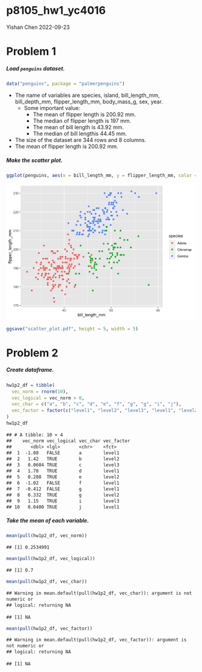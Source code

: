 p8105_hw1_yc4016
================
Yishan Chen
2022-09-23

# Problem 1

##### Load `penguins` dataset.

``` r
data("penguins", package = "palmerpenguins")
```

-   The name of variables are species, island, bill_length_mm,
    bill_depth_mm, flipper_length_mm, body_mass_g, sex, year.
    -   Some important value:
        -   The mean of flipper length is 200.92 mm.
        -   The median of flipper length is 197 mm.
        -   The mean of bill length is 43.92 mm.
        -   The median of bill lengthis 44.45 mm.
-   The size of the dataset are 344 rows and 8 columns.
-   The mean of flipper length is 200.92 mm.

##### Make the scatter plot.

``` r
ggplot(penguins, aes(x = bill_length_mm, y = flipper_length_mm, color = species)) + geom_point()
```

![](p8105_hw1_yc4016_files/figure-gfm/scatter_plot-1.png)<!-- -->

``` r
ggsave("scatter_plot.pdf", height = 5, width = 5)
```

# Problem 2

##### Create dataframe.

``` r
hw1p2_df = tibble(
  vec_norm = rnorm(10),
  vec_logical = vec_norm > 0,
  vec_char = c("a", "b", "c", "d", "e", "f", "g", "g", "i", "j"),
  vec_factor = factor(c("level1", "level2", "level3", "level1", "level2", "level1", "level1", "level2", "level3", "level1"))
)
hw1p2_df
```

    ## # A tibble: 10 × 4
    ##    vec_norm vec_logical vec_char vec_factor
    ##       <dbl> <lgl>       <chr>    <fct>     
    ##  1  -1.08   FALSE       a        level1    
    ##  2   1.42   TRUE        b        level2    
    ##  3   0.0604 TRUE        c        level3    
    ##  4   1.78   TRUE        d        level1    
    ##  5   0.280  TRUE        e        level2    
    ##  6  -1.02   FALSE       f        level1    
    ##  7  -0.412  FALSE       g        level1    
    ##  8   0.332  TRUE        g        level2    
    ##  9   1.15   TRUE        i        level3    
    ## 10   0.0400 TRUE        j        level1

##### Take the mean of each variable.

``` r
mean(pull(hw1p2_df, vec_norm))
```

    ## [1] 0.2534991

``` r
mean(pull(hw1p2_df, vec_logical))
```

    ## [1] 0.7

``` r
mean(pull(hw1p2_df, vec_char))
```

    ## Warning in mean.default(pull(hw1p2_df, vec_char)): argument is not numeric or
    ## logical: returning NA

    ## [1] NA

``` r
mean(pull(hw1p2_df, vec_factor))
```

    ## Warning in mean.default(pull(hw1p2_df, vec_factor)): argument is not numeric or
    ## logical: returning NA

    ## [1] NA
